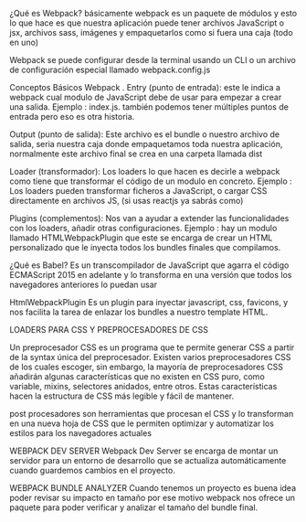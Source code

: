 ¿Qué es Webpack?
básicamente webpack es un paquete de módulos y esto lo que hace es que nuestra aplicación
puede tener archivos JavaScript o jsx, archivos sass, imágenes y empaquetarlos
como si fuera una caja (todo en uno)

Webpack se puede configurar desde la terminal usando un CLI o un archivo de
configuración especial llamado webpack.config.js

Conceptos Básicos Webpack
.
Entry (punto de entrada): este le indica a webpack cual modulo de JavaScript debe de usar
para empezar a crear una salida.
Ejemplo : index.js. también podemos tener múltiples puntos de entrada pero eso es otra historia.

Output (punto de salida): Este archivo es el bundle o nuestro archivo de salida,
seria nuestra caja donde empaquetamos toda nuestra aplicación, normalmente este archivo
final se crea en una carpeta llamada dist

Loader (transformador): Los loaders lo que hacen es decirle a webpack como tiene que transformar el código de un modulo en concreto. Ejemplo : Los loaders pueden transformar ficheros a JavaScript, o cargar CSS directamente en archivos JS, (si usas reactjs ya sabrás como)

Plugins (complementos): Nos van a ayudar a extender las funcionalidades con los loaders,
añadir otras configuraciones.
Ejemplo : hay un modulo llamado HTMLWebpackPlugin que este se encarga de crear un HTML
personalizado que le inyecta todos los bundles finales que compilamos.

¿Qué es Babel?
Es un transcompilador de JavaScript que agarra el código ECMAScript 2015 en adelante y lo transforma en una versión que todos los navegadores anteriores lo puedan usar

HtmlWebpackPlugin
Es un plugin para inyectar javascript, css, favicons, y nos facilita la tarea de enlazar los bundles a nuestro template HTML.

LOADERS PARA CSS Y PREPROCESADORES DE CSS

Un preprocesador CSS es un programa que te permite generar CSS a partir de la syntax única del preprocesador. Existen varios preprocesadores CSS de los cuales escoger, sin embargo, la mayoría de preprocesadores CSS añadirán algunas características que no existen en CSS puro, como variable, mixins, selectores anidados, entre otros. Estas características hacen la estructura de CSS más legible y fácil de mantener.

post procesadores son herramientas que procesan el CSS y lo transforman en una nueva hoja de CSS que le permiten optimizar y automatizar los estilos para los navegadores actuales

WEBPACK DEV SERVER
Webpack Dev Server se encarga de montar un servidor para un entorno de desarrollo que se actualiza automáticamente cuando guardemos cambios en el proyecto.

WEBPACK BUNDLE ANALYZER
Cuando tenemos un proyecto es buena idea poder revisar su impacto en tamaño por ese motivo webpack nos ofrece un paquete para poder verificar y analizar el tamaño del bundle final.
